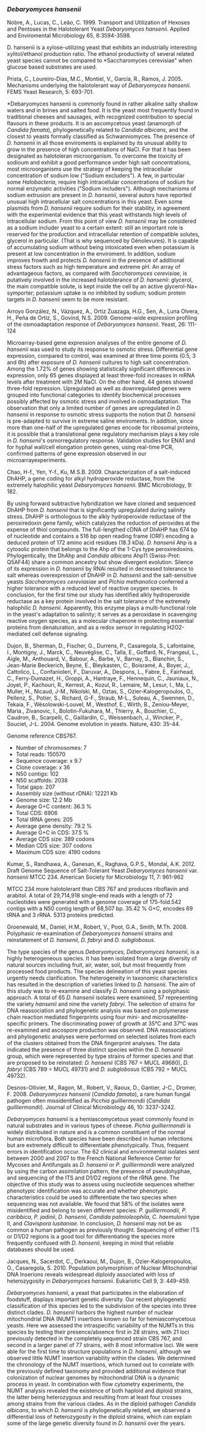 ### *Debaryomyces hansenii*

Nobre, A., Lucas, C., Leão, C. 1999. Transport and Utilization of Hexoses and Pentoses in the Halotolerant Yeast *Debaryomyces hansenii*. Applied and Enviromental Microbiology 65, 8:3594-3598.

D. hansenii is a xylose-utilizing yeast that exhibits an industrially interesting xylitol/ethanol production ratio. The ethanol productivity of several related yeast species cannot be compared to *Saccharomyces cerevisiae" when glucose based substrates are used.

Prista, C., Loureiro-Dias, M.C., Montiel, V., García, R., Ramos, J. 2005. Mechanisms underlying the halotolerant way of *Debaryomyces hansenii*. FEMS Yeast Research, 5: 693-701.

*Debaryomyces hansenii is commonly found in rather alkaline salty shallow waters and in brines and salted food. It is the yeast most frequently found in traditional cheeses and sausages, with recognized contribution to special flavours in these products. It is an ascomycetous yeast (anamorph of *Candida famata*), phylogenetically related to *Candida albicans*, and the closest to yeasts formally classified as Schwanniomyces. The presence of *D. hansenii* in all those enviroments is explained by its unusual ability to grow in the presence of high concentrations of NaCl. For  that it has been designated as halotoleran microorganism. To overcome the toxicity of sodioum and exhibit a good performance under high salt concentrations, most microorganisms use the strategy of keeping the intracellular concentration of sodium low ("Sodium excluders"). A few, in particular some *Halobacteria*, require high intracellular concentrations of sodium for normal enzymatic activities ("Sodium includers"). Although mechanisms of sodium extrusion are present in *D. hansenii*, several autors have reported unusual high intracellular salt concentrations in this yeast. Even some plasmids from *D. hansenii* require sodium for their stability, in agreement with the experimental evidence that this yeast withstands high levels of intracellular sodium. From this point of view *D. hansenii* may be considered as a sodium includer yeast to a certain extent: still an important role is reserved for the production and intracellular retention of compatible solutes, glycerol in particular. (That is why sequenced by Génolevures). It is capable of accumulating sodium without being intoxicated even when potassium is present at low concentration in the enviroment. In addition, sodium improves frowth and protects *D. hansenii* in the presence of additional stress factors such as high temperature and extreme pH. An array of advantageous factors, as compared with *Saccharomyces cerevisiae*, is putatively involved in the increased halotolerance of *D. hansenii*: glycerol, the main compatible solute, is kept inside the cell by an active glycerol-Na+ symporter; potassium uptake is no inhibited by sodium; sodium protein targets in *D. hansenii* seem to be more resistant.  

Arroyo González, N., Vázquez, A., Ortiz Zuazaga, H.G., Sen, A., Luna Olvera, H., Peña de Ortiz, S., Govind, N.S. 2009. Genome-wide expression profiling of the osmoadaptation response of *Debaryomyces hansenii*. Yeast, 26: 111-124

Microarray-based gene expression analyses of the entire genome of *D. hansenii* was used to study its response to osmotic stress. Differential gene expression, compared to control, was examined at three time points (0.5, 3 and 6h) after exposure of *D. hansenii* cultures to high salt concentration. Among the 1.72% of genes showing statistically significant differences in expression, only 65 genes displayed at least three-fold increases in mRNA levels after treatment with 2M NaCl. On the other hand, 44 genes showed three-fold repression. Upregulated as well as downregulated genes were grouped into functional categories to identify biochemical processes possibly affected by osmotic stress and involved in osmoadaptation. The observation that only a limited number of genes are upregulated in *D. hansenii* in response to osmotic stress supports the notion that *D. hansenii* is pre-adapted to survive in extreme saline enviroments. In addition, since more than one-half of the upregulated genes encode for ribosomal proteins, it is possible that a translational gene regulatory mechanism plays a key role in *D. hansenii*'s osmorregulatory response. Validation studies for ENA1 and for hyphal wall/cell elongation protein genes, using real-time PCR, confirmed patterns of gene expression observed in our microarrayexperiments. 

Chao, H-f., Yen, Y-f., Ku, M.S.B. 2009. Characterization of a salt-induced DhAHP, a gene coding for alkyl hydroperoxide reductase, from the extremely halophilic yeast *Debaryomyces hansenii*. BMC Microbiology, 9: 182.

By using forward subtractive hybridization we have cloned and sequenced DhAHP from *D. hansenii* that is significantly upregulated during salinity stress. DhAHP is orthologous to the alkly hydroperoxide reductase of the peroxiredoxin gene family, which catalyzes the reduction of peroxides at the expense of thiol compounds. The full-lengthed cDNA of DhAHP has 674 bp of nucleotide and contains a 516 bp open reading frame (ORF) encoding a deduced protein of 172 amino acid residues (18.3 kDa). *D. hansenii* Ahp is a cytosolic protein that belongs to the Ahp of the 1-Cys type peroxiredoxins. Phylogentically, the DhAhp and *Candida albicans* Ahp11 (Swiss-Prot: Q5AF44) share a common ancestry but show divergent evolution. Silence of its expression in *D. hansenii* by RNAi resulted in decreased tolerance to salt whereas overexpression of DhAHP in *D. hansenii* and the salt-sensitive yeasts *Saccharomyces cereviasiae* and *Pichia methanolica* conferred a higher tolerance with a reduced level of reactive oxygen species. In conclusion, for the first time our study has identified alkly hydroperoxide reductase as a key protein involved in the salt tolerance of the extremely halophilic *D. hansenii*. Apparently, this enzyme plays a multi-functional role in the yeast's adaptation to salinity; it serves as a peroxidase in scavenging reactive oxygen species, as a molecular chaperone in protecting essential proteins from denaturation, and as a redox sensor in regulating H2O2-mediated cell defense signaling. 

Dujon, B., Sherman, D., Fischer, G., Durrens, P., Casaregola, S., Lafontaine, I., Montigny, J., Marck, C., Neuvéglise, C., Talla, E., Goffard, N., Frangeul, L., Aigle, M., Anthouard, V., Babour, A., Barbe, V., Barnay, S., Blanchin, S., Jean-Marie Beckerich, Beyne, E., Bleykasten, C., Boisramé, A., Boyer, J., Cattolico, L., Confanioleri, F., Daruvar, A., Despons, L., Fabre, E., Fairhead, C., Ferry-Dumazet, H., Groppi, A., Hantraye, F., Hennequin, C., Jauniaux, N., Joyet, P., Kachouri, R., Kerrest, A., Kozul, R., Lemaire, M., Lesur, I., Ma, L., Muller, H., Nicaud, J-M., Nikolski, M., Oztas, S., Ozier-Kalogeropoulos, O., Pellenz, S., Potier, S., Richard, G-F., Straub, M-L., Suleau, A., Swennen, D., Tekaia, F., Wésolowski-Louvel, M., Westhof, E., Wirth, B., Zeniou-Meyer, Maria., Zivanovic, I., Bolotin-Fukuhara, M., Thierry, A., Bouchier, C., Caudron, B., Scarpelli, C., Gaillardin, C., Weissenbach, J., Wincker, P., Souciet, J-L. 2004. Genome evolution in yeasts. Nature, 430: 35-44.

Genome reference CBS767. 
- Number of chromosomes: 7
- Total reads: 150570
- Sequence coverage: x 9.7
- Clone coverage: x 36
- N50 contigs: 102
- N50 scaffolds: 2038
- Total gaps: 207
- Assembly size (without rDNA): 12221 Kb
- Genome size: 12.2 Mb
- Average G+C content: 36.3 %
- Total CDS: 6906
- Total tRNA genes: 205
- Average gene density: 79.2 %
- Average G+C in CDS: 37.5 %
- Average CDS size: 389 codons
- Median CDS size: 307 codons
- Maximum CDS size: 4190 codons

Kumar, S., Randhawa, A., Ganesan, K., Raghava, G.P.S., Mondal, A.K. 2012. Draft Genome Sequence of Salt-Tolerant Yeast *Debaryomyces hansenii* var. *hansenii* MTCC 234. American Society for Microbiology 11, 7: 961-962

MTCC 234 more halotolerant than CBS 767 and produces riboflavin and arabitol. A total of 29,714,918 single-end reads with a length of 72 nucleotides were generated with a genome coverage of 175-fold.542 contigs with a N50 contig length of 68,507 bp. 35.42 % G+C, encodes 69 tRNA and 3 rRNA. 5313 proteins predicted.

Groenewald, M., Daniel, H.M., Robert, V., Poot, G.A., Smith, M.Th. 2008. Polyphasic re-examination of *Debaryomyces hansenii* strains and reinstatement of *D. hansenii*, *D. fabryi* and *D. subglobosus*.

The type species of the genus *Debaryomyces*, *Debaryomyces hansenii*, is a highly heterogeneous species. It has been isolated from a large diversity of natural sources including fruit, air, water, soil, but most frequently from processed food products. The species delineation of this yeast species urgently needs clarification. The heterogeneity in taxonomic characteristics has resulted in the description of varieties linked to *D. hansenii*. The aim of this study was to re-examine and classify *D. hansenii* using a polyphasic approach. A total of 65 *D. hansenii* isolates were examined, 57 representing the variety *hansenii* and nine the variety *fabryi*. The selection of strains for DNA reassociation and phylogenetic analysis was based on polymerase chain reaction mediated fingerprints using four mini- and microsatellite-specific primers. The discriminating power of growth at 35°C and 37°C was re-examined and ascospore production was observed. DNA reassociations and phylogenetic analyses were performed on selected isolates from each of the clusters obtained from the DNA fingerprint analyses. The data indicated the presence of three distinct species within the *D. hansenii* group, which were represented by type strains of former species and that are proposed to be reinstated: *D. hansenii* (CBS 767 = MUCL 49680), *D. fabryi* (CBS 789 = MUCL 49731) and *D. subglobosus* (CBS 792 = MUCL 49732).

Desnos-Ollivier, M., Ragon, M., Robert, V., Raoux, D., Gantier, J-C., Dromer, F. 2008. *Debaryomyces hansenii* (*Candida famata*), a rare human fungal pathogen often missidentified as *Picchia guilliermondii* (*Candida guilliermondii*). Journal of Clinical Microbiology 46, 10: 3237-3242.

*Debaryomyces hansenii* is a hemiascomycetous yeast commonly found in natural substrates and in various types of cheese. *Pichia guilliermondii* is widely distributed in nature and is a common constituent of the normal human microflora. Both species have been described in human infections but are extremely difficult to differentiate phenotypically. Thus, frequent errors in identification occur. The 62 clinical and environmental isolates sent between 2000 and 2007 to the French National Reference Center for Mycoses and Antifungals as *D. hansenii* or *P. guilliermondii* were analyzed by using the carbon assimilation pattern, the presence of pseudohyphae, and sequencing of the ITS and D1/D2 regions of the rRNA gene. The objective of this study was to assess using nucleotide sequences whether phenotypic identification was accurate and whether phenotypic characteristics could be used to differentiate the two species when sequencing was not available. We found that 58% of the isolates were misidentified and belong to seven different species: *P. guilliermondii*, *P. caribbica*, *P. jadinii*, *D. hansenii*, *Candida palmioleophila*, *C. haemulonii* type II, and *Clavispora lusitaniae*. In conclusion, *D. hansenii* may not be as common a human pathogen as previously thought. Sequencing of either ITS or D1/D2 regions is a good tool for differentiating the species more frequently confused with *D. hansenii*, keeping in mind that reliable databases should be used.

Jacques, N., Sacerdot, C., Derkaoui, M., Dujon, B., Ozier-Kalogeropoulos, O., Casaregola, S. 2010. Population polymorphism of Nuclear Mitochondrial DNA Inserions reveals widespread diploidy associated with loss of heterozygosity in *Debaryomyces hansenii*. Eukariotic Cell 9, 3: 449-459.

*Debaryomyces hansenii*, a yeast that participates in the elaboration of foodstuff, displays important genetic diversity. Our recent phylogenetic classification of this species led to the subdivision of the species into three distinct clades. *D. hansenii* harbors the highest number of nuclear mitochondrial DNA (NUMT) insertions known so far for hemiascomycetous yeasts. Here we assessed the intraspecific variability of the NUMTs in this species by testing their presence/absence first in 28 strains, with 21 loci previously detected in the completely sequenced strain CBS 767, and second in a larger panel of 77 strains, with 8 most informative loci. We were able for the first time to structure populations in *D. hansenii*, although we observed little NUMT insertion variability within the clades. We determined the chronology of the NUMT insertions, which turned out to correlate with the previously defined taxonomy and provided additional evidence that colonization of nuclear genomes by mitochondrial DNA is a dynamic process in yeast. In combination with flow cytometry experiments, the NUMT analysis revealed the existence of both haploid and diploid strains, the latter being heterozygous and resulting from at least four crosses among strains from the various clades. As in the diploid pathogen *Candida albicans*, to which *D. hansenii* is phylogenetically related, we observed a differential loss of heterozygosity in the diploid strains, which can explain some of the large genetic diversity found in *D. hansenii* over the years.
 
